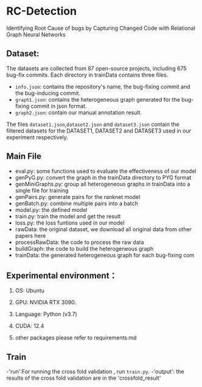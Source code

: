 # RC-Detection
Identifying Root Cause of bugs by Capturing Changed Code with Relational Graph Neural Networks

## Dataset:
The datasets are collected from 87 open-source projects, including 675 bug-fix commits.
Each directory in trainData contains three files.
- `info.json`: contains the repository's name, the bug-fixing commit and the bug-inducing commit. 
- `graph1.json`: contains the heterogeneous graph generated for the bug-fixing commit in json format. 
- `graph2.json`: contain our manual annotation result.

The files `dataset1.json`,`dataset2.json` and `dataset3.json` contain the filtered datasets for the DATASET1, DATASET2 and DATASET3 used in our experiment respectively.
## Main File
- eval.py: some functions used to evaluate the effectiveness of our model
- genPyG.py: convert the graph in the trainData directory to PYG format
- genMiniGraphs.py: group all heterogeneous graphs in trainData into a single file for training
- genPairs.py: generate pairs for the ranknet model
- genBatch.py: combine multiple pairs into a batch
- model.py: the defined model
- train.py: train the model and get the result
- loss.py: the loss funtions used in our model
- rawData: the original dataset, we download all original data from other papers here 
- processRawData: the code to process the raw data
- buildGraph: the code to build the heterogeneous graph
- trainData: the generated heterogeneous graph for each bug-fixing com
## Experimental environment：
1. OS: Ubuntu
  
2. GPU: NVIDIA RTX 3090.
   
3. Language: Python (v3.7)

4. CUDA: 12.4

5. other packages please refer to requirements.md

## Train
-'run':For running the cross fold validation , run `train.py`.
-'output': the results of the cross fold validation are in the 'crossfold_result'




